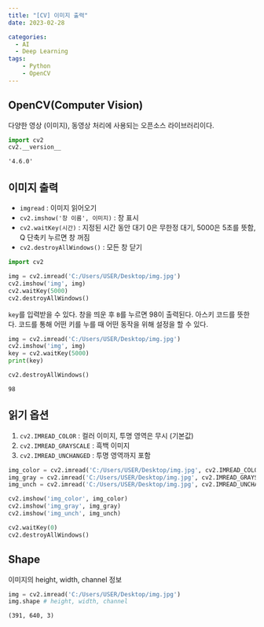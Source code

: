 ```yaml
---
title: "[CV] 이미지 출력"
date: 2023-02-28

categories:
  - AI
  - Deep Learning
tags:
    - Python
    - OpenCV
---
```

## OpenCV(Computer Vision)
다양한 영상 (이미지), 동영상 처리에 사용되는 오픈소스 라이브러리이다.


```python
import cv2
cv2.__version__
```




    '4.6.0'



## 이미지 출력

- `imgread` : 이미지 읽어오기
- `cv2.imshow('창 이름', 이미지)` : 창 표시
- `cv2.waitKey(시간)` : 지정된 시간 동안 대기
    0은 무한정 대기, 5000은 5초를 뜻함, Q 단축키 누르면 창 꺼짐
- `cv2.destroyAllWindows()` : 모든 창 닫기


```python
import cv2

img = cv2.imread('C:/Users/USER/Desktop/img.jpg') 
cv2.imshow('img', img) 
cv2.waitKey(5000) 
cv2.destroyAllWindows()
```

`key`를 입력받을 수 있다. 창을 띄운 후 `B`를 누르면 98이 출력된다. 아스키 코드를 뜻한다. 코드를 통해 어떤 키를 누를 때 어떤 동작을 위해 설정을 할 수 있다.


```python
img = cv2.imread('C:/Users/USER/Desktop/img.jpg') 
cv2.imshow('img', img) 
key = cv2.waitKey(5000) 
print(key)

cv2.destroyAllWindows()
```

    98
    

## 읽기 옵션
1. `cv2.IMREAD_COLOR` : 컬러 이미지, 투명 영역은 무시 (기본값)
2. `cv2.IMREAD_GRAYSCALE` : 흑백 이미지
3. `cv2.IMREAD_UNCHANGED` : 투명 영역까지 포함


```python
img_color = cv2.imread('C:/Users/USER/Desktop/img.jpg', cv2.IMREAD_COLOR)
img_gray = cv2.imread('C:/Users/USER/Desktop/img.jpg', cv2.IMREAD_GRAYSCALE)
img_unch = cv2.imread('C:/Users/USER/Desktop/img.jpg', cv2.IMREAD_UNCHANGED)

cv2.imshow('img_color', img_color)
cv2.imshow('img_gray', img_gray)
cv2.imshow('img_unch', img_unch)

cv2.waitKey(0)
cv2.destroyAllWindows() 
```

## Shape
이미지의 height, width, channel 정보


```python
img = cv2.imread('C:/Users/USER/Desktop/img.jpg') 
img.shape # height, width, channel
```




    (391, 640, 3)


